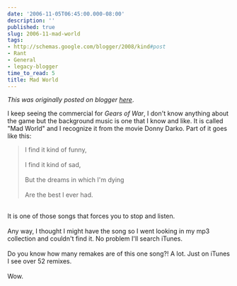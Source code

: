 ```yaml
---
date: '2006-11-05T06:45:00.000-08:00'
description: ''
published: true
slug: 2006-11-mad-world
tags:
- http://schemas.google.com/blogger/2008/kind#post
- Rant
- General
- legacy-blogger
time_to_read: 5
title: Mad World
---
```


*This was originally posted on blogger [here](https://techshorts.blogspot.com/2006/11/mad-world.html)*.

I keep seeing the commercial for <em>Gears of War</em>, I don't know anything about the game but the background music is one that I know and like.  It is called "Mad World" and I recognize it from the movie Donny Darko.  Part of it goes like this:<br /><blockquote>I find it kind of funny,<br /><br />I find it kind of sad,<br /><br />But the dreams in which I'm dying<br /><br />Are the best I ever had.</blockquote><br />It is one of those songs that forces you to stop and listen.<br /><br />Any way, I thought I might have the song so I went looking in my mp3 collection and couldn't find it.  No problem I'll search iTunes.<br /><br />Do you know how many remakes are of this one song?!  A lot.  Just on iTunes I see over 52 remixes.<br /><br />Wow.
